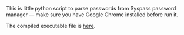 This is little python script to parse passwords from Syspass password manager — make sure you have Google Chrome installed before run it.

The compiled executable file is [here](https://github.com/kirovreporting/syspass_parser/blob/main/dist/syspass_parser).
